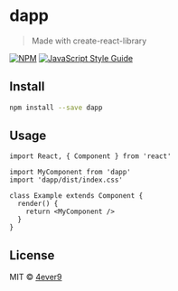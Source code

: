 # dapp

> Made with create-react-library

[![NPM](https://img.shields.io/npm/v/dapp.svg)](https://www.npmjs.com/package/dapp) [![JavaScript Style Guide](https://img.shields.io/badge/code_style-standard-brightgreen.svg)](https://standardjs.com)

## Install

```bash
npm install --save dapp
```

## Usage

```tsx
import React, { Component } from 'react'

import MyComponent from 'dapp'
import 'dapp/dist/index.css'

class Example extends Component {
  render() {
    return <MyComponent />
  }
}
```

## License

MIT © [4ever9](https://github.com/4ever9)
